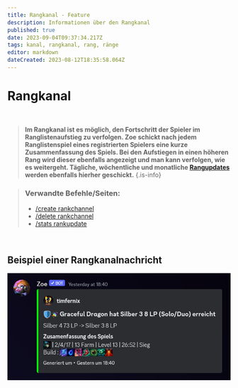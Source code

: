 ```yaml
---
title: Rangkanal - Feature
description: Informationen über den Rangkanal
published: true
date: 2023-09-04T09:37:34.217Z
tags: kanal, rangkanal, rang, ränge
editor: markdown
dateCreated: 2023-08-12T18:35:58.064Z
---
```


# Rangkanal

<br>

>**Im Rangkanal ist es möglich, den Fortschritt der Spieler im Ranglistenaufstieg zu verfolgen. Zoe schickt nach jedem Ranglistenspiel eines registrierten Spielers eine kurze Zusammenfassung des Spiels. Bei den Aufstiegen in einen höheren Rang wird dieser ebenfalls angezeigt und man kann verfolgen, wie es weitergeht. Tägliche, wöchentliche und monatliche [Rangupdates](/en/commands/stats/rankupdate) werden ebenfalls hierher geschickt.**
>{.is-info}

>### Verwandte Befehle/Seiten:
>-   [/create rankchannel](/en/commands/create/rankChannel/)
>-   [/delete rankchannel](/en/commands/delete/rankChannel/)
>-   [/stats rankupdate](/en/commands/stats/rankupdate/)

<br>

## Beispiel einer Rangkanalnachricht

![](/de_/de_rankchannel_message.png)